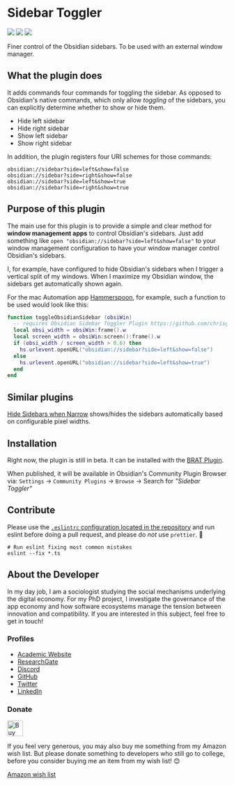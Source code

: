# Sidebar Toggler

![](https://img.shields.io/github/downloads/chrisgrieser/obsidian-sidebar-toggler/total?label=Total%20Downloads&style=plastic) ![](https://img.shields.io/github/v/release/chrisgrieser/obsidian-sidebar-toggler?label=Latest%20Release&style=plastic) [![](https://img.shields.io/badge/changelog-click%20here-FFE800?style=plastic)](Changelog.md)

Finer control of the Obsidian sidebars. To be used with an external window manager.

## What the plugin does
It adds commands four commands for toggling the sidebar. As opposed to Obsidian's native commands, which only allow *toggling* of the sidebars, you can explicitly determine whether to show or hide them.
- Hide left sidebar
- Hide right sidebar
- Show left sidebar
- Show right sidebar

In addition, the plugin registers four URI schemes for those commands:

```text
obsidian://sidebar?side=left&show=false
obsidian://sidebar?side=right&show=false
obsidian://sidebar?side=left&show=true
obsidian://sidebar?side=right&show=true
```

## Purpose of this plugin
The main use for this plugin is to provide a simple and clear method for __window management apps__ to control Obsidian's sidebars. Just add something like `open "obsidian://sidebar?side=left&show=false"` to your window management configuration to have your window manager control Obsidian's sidebars. 

I, for example, have configured to hide Obsidian's sidebars when I trigger a vertical split of my windows. When I maximize my Obsidian window, the sidebars get automatically shown again.

For the mac Automation app [Hammerspoon](http://www.hammerspoon.org/), for example, such a function to be used would look like this:

```lua
function toggleObsidianSidebar (obsiWin)
  -- requires Obsidian Sidebar Toggler Plugin https://github.com/chrisgrieser/obsidian-sidebar-toggler
  local obsi_width = obsiWin:frame().w
  local screen_width = obsiWin:screen():frame().w
  if (obsi_width / screen_width > 0.6) then
  	hs.urlevent.openURL("obsidian://sidebar?side=left&show=false")
  else
  	hs.urlevent.openURL("obsidian://sidebar?side=left&show=true")
  end
end
```

## Similar plugins
[Hide Sidebars when Narrow](https://obsidian.md/plugins?id=obsidian-hide-sidebars-when-narrow) shows/hides the sidebars automatically based on configurable pixel widths.

## Installation
Right now, the plugin is still in beta. It can be installed with the [BRAT Plugin](https://github.com/TfTHacker/obsidian42-brat).

When published, it will be available in Obsidian's Community Plugin Browser via: `Settings` → `Community Plugins` → `Browse` → Search for *"Sidebar Toggler"*

## Contribute
Please use the [`.eslintrc` configuration located in the repository](.eslintrc) and run eslint before doing a pull request, and please do *not* use `prettier`. 🙂

```shell
# Run eslint fixing most common mistakes
eslint --fix *.ts
```

## About the Developer
In my day job, I am a sociologist studying the social mechanisms underlying the digital economy. For my PhD project, I investigate the governance of the app economy and how software ecosystems manage the tension between innovation and compatibility. If you are interested in this subject, feel free to get in touch!

<!-- markdown-link-check-disable -->
### Profiles
- [Academic Website](https://chris-grieser.de/)
- [ResearchGate](https://www.researchgate.net/profile/Christopher-Grieser)
- [Discord](https://discordapp.com/users/462774483044794368/)
- [GitHub](https://github.com/chrisgrieser/)
- [Twitter](https://twitter.com/pseudo_meta)
- [LinkedIn](https://www.linkedin.com/in/christopher-grieser-ba693b17a/)

### Donate
<a href='https://ko-fi.com/Y8Y86SQ91' target='_blank'><img height='36' style='border:0px;height:36px;' src='https://cdn.ko-fi.com/cdn/kofi1.png?v=3' border='0' alt='Buy Me a Coffee at ko-fi.com' /></a>

If you feel very generous, you may also buy me something from my Amazon wish list. But please donate something to developers who still go to college, before you consider buying me an item from my wish list! 😊

[Amazon wish list](https://www.amazon.de/hz/wishlist/ls/2C7RIOJPN3K5F?ref_=wl_share)
